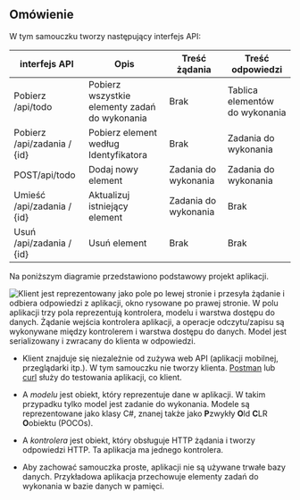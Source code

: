 ## <a name="overview"></a>Omówienie

W tym samouczku tworzy następujący interfejs API:

|interfejs API | Opis | Treść żądania | Treść odpowiedzi |
|--- | ---- | ---- | ---- |
|Pobierz /api/todo | Pobierz wszystkie elementy zadań do wykonania | Brak | Tablica elementów do wykonania|
|Pobierz /api/zadania / {id} | Pobierz element według Identyfikatora | Brak | Zadania do wykonania|
|POST/api/todo | Dodaj nowy element | Zadania do wykonania | Zadania do wykonania |
|Umieść /api/zadania / {id} | Aktualizuj istniejący element &nbsp; | Zadania do wykonania | Brak |
|Usuń /api/zadania / {id} &nbsp; &nbsp; | Usuń element &nbsp; &nbsp; | Brak | Brak|

Na poniższym diagramie przedstawiono podstawowy projekt aplikacji.

![Klient jest reprezentowany jako pole po lewej stronie i przesyła żądanie i odbiera odpowiedzi z aplikacji, okno rysowane po prawej stronie. W polu aplikacji trzy pola reprezentują kontrolera, modelu i warstwa dostępu do danych. Żądanie wejścia kontrolera aplikacji, a operacje odczytu/zapisu są wykonywane między kontrolerem i warstwa dostępu do danych. Model jest serializowany i zwracany do klienta w odpowiedzi.](../../tutorials/first-web-api/_static/architecture.png)

* Klient znajduje się niezależnie od zużywa web API (aplikacji mobilnej, przeglądarki itp.). W tym samouczku nie tworzy klienta. [Postman](https://www.getpostman.com/) lub [curl](https://curl.haxx.se/docs/manpage.html) służy do testowania aplikacji, co klient.

* A *modelu* jest obiekt, który reprezentuje dane w aplikacji. W takim przypadku tylko model jest zadanie do wykonania. Modele są reprezentowane jako klasy C#, znanej także jako **P**zwykły **O**ld **C**LR **O**obiektu (POCOs).

* A *kontrolera* jest obiekt, który obsługuje HTTP żądania i tworzy odpowiedzi HTTP. Ta aplikacja ma jednego kontrolera.

* Aby zachować samouczka proste, aplikacji nie są używane trwałe bazy danych. Przykładowa aplikacja przechowuje elementy zadań do wykonania w bazie danych w pamięci.
